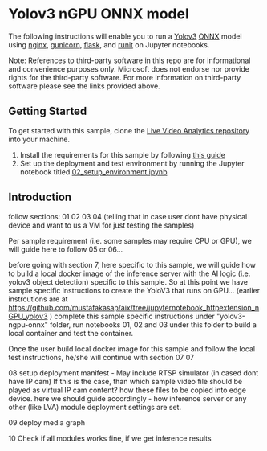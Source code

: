 # Yolov3 nGPU ONNX model

The following instructions will enable you to run a [Yolov3](http://pjreddie.com/darknet/yolo/) [ONNX](http://onnx.ai/) model using [nginx](https://www.nginx.com/), [gunicorn](https://gunicorn.org/), [flask](https://github.com/pallets/flask), and [runit](http://smarden.org/runit/) on Jupyter notebooks.

Note: References to third-party software in this repo are for informational and convenience purposes only. Microsoft does not endorse nor provide rights for the third-party software. For more information on third-party software please see the links provided above.

## Getting Started
To get started with this sample, clone the [Live Video Analytics repository](/utilities/video-analysis/jupyter) into your machine.
1. Install the requirements for this sample by following [this guide](https://github.com/mustafakasap/live-video-analytics/blob/master/utilities/video-analysis/jupyter/01_requirements.md)
2. Set up the deployment and test environment by running the Jupyter notebook titled [02_setup_environment.ipynb](https://github.com/mustafakasap/live-video-analytics/blob/master/utilities/video-analysis/jupyter/02_setup_environment.ipynb)


## Introduction


follow sections:
01
02
03
04 (telling that in case user dont have physical device and want to us a VM for just testing the samples)

Per sample requirement (i.e. some samples may require CPU or GPU), we will guide here to follow 05 or 06...

before going with section 7, here specific to this sample, we will guide how to build a local docker image of the inference server with the AI logic (i.e. yolov3 object detection) specific to this sample. So at this point we have sample specific instructions to create the YoloV3 that runs on GPU... (earlier instrcutions are at https://github.com/mustafakasap/aix/tree/jupyternotebook_httpextension_nGPU_yolov3 )
complete this sample specific instructions under "yolov3-ngpu-onnx" folder, run notebooks 01, 02 and 03 under this folder to build a local container and test the container.


Once the user build local docker image for this sample and follow the local test instructions, he/she will continue with section 07
07

08 setup deployment manifest 
    - May include RTSP simulator (in cased dont have IP cam) If this is the case, than which sample video file should be played as virtual IP cam content? how these files to be copied into edge device. here we should guide accordingly
    - how inference server or any other (like LVA) module deployment settings are set.

09 deploy media graph

10 Check if all modules works fine, if we get inference results